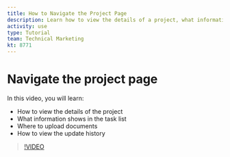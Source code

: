 ```yaml
---
title: How to Navigate the Project Page
description: Learn how to view the details of a project, what information shows in the task list, where to upload documents, and how to view the update history in [!DNL Adobe Workfront].
activity: use
type: Tutorial
team: Technical Marketing
kt: 8771
---
```

# Navigate the project page

In this video, you will learn:

* How to view the details of the project
* What information shows in the task list
* Where to upload documents
* How to view the update history

>[!VIDEO](https://video.tv.adobe.com/v/335085/?quality=12)

<!---
learn more:
simplified left navigation
edit projects
new toolbar for lists
--->
